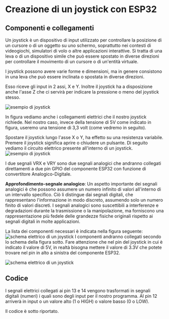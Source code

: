 # Creazione di un joystick con ESP32

## Componenti e collegamenti

Un joystick è un dispositivo di input utilizzato per controllare la posizione di un cursore o di un oggetto su uno schermo, soprattutto nei contesti di videogiochi, simulatori di volo o altre applicazioni interattive. Si tratta di una leva o di un dispositivo simile che può essere spostato in diverse direzioni per controllare il movimento di un cursore o di un'entità virtuale.

I joystick possono avere varie forme e dimensioni, ma in genere consistono in una leva che può essere inclinata o spostata in diverse direzioni.

Esso riceve gli input in 2 assi, X e Y. Inoltre il joystick ha a disposizione anche l'asse Z che ci servirà per indicare la pressione o meno del joystick stesso.

![esempio di joystick](joystick.jpg)

In figura vediamo anche i collegamenti elettrici che il nostro joystick richiede. Nel nostro caso, invece della tensione di 5V come indicato in figura, useremo una tensione di 3,3 volt (come vedremo in seguito).

Spostare il joystick lungo l'asse X o Y, ha effetto su una resistenza variabile. Premere il joystick significa aprire o chiudere un pulsante. Di seguito vediamo il circuito elettrico presente all'interno di un joystick.
![esempio di joystick](schemajoy.jpg)

I due segnali VRX e VRY sono due segnali analogici che andranno collegati direttamenti a due pin GPIO del componente ESP32 con funzione di convertitore Analogico-Digitale.

**Approfondimento-segnale analogico**:
Un aspetto importante dei segnali analogici è che possono assumere un numero infinito di valori all'interno di un intervallo specifico. Ciò li distingue dai segnali digitali, che rappresentano l'informazione in modo discreto, assumendo solo un numero finito di valori discreti. I segnali analogici sono suscettibili a interferenze e degradazioni durante la trasmissione o la manipolazione, ma forniscono una rappresentazione più fedele delle grandezze fisiche originali rispetto ai segnali digitali in molte applicazioni.

La lista dei componenti necessari è indicata nella figura seguente:
![schema elettrico di un joystick](listacomponenti.jpg)
I componenti andranno collegati secondo lo schema della figura sotto. Fare attenzione che nel pin del joystick in cui è indicato il valore di 5V, in realtà bisogna mettere il valore di 3.3V che potete trovare nel pin in alto a sinistra del componente ESP32.

![schema elettrico di un joystick](schema1.jpg)

## Codice

I segnali elettrici collegati ai pin 13 e 14 vengono trasformati in segnali digitali (numeri) i quali sono degli input per il nostro programma.
Al pin 12 arriverà in input o un valore alto (1 o HIGH) o valore basso (0 o LOW).

Il codice è sotto riportato.

```python


```
